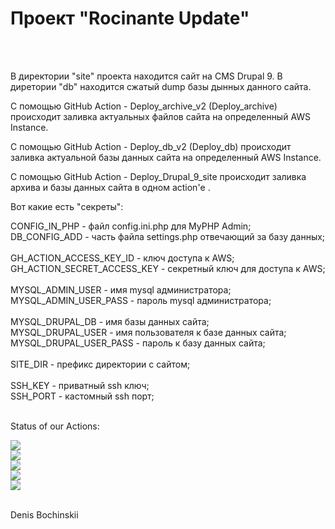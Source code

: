 <h1>Проект "Rocinante Update"</h1><br>
<br>
<p>
В директории "site" проекта находится сайт на CMS Drupal 9.
В диретории "db" находится сжатый dump базы дынных данного сайта.
</p>
<p>
С помощью GitHub Action - Deploy_archive_v2 (Deploy_archive) происходит заливка актуальных файлов сайта на определенный AWS Instance.
</p>
<p>
С помощью GitHub Action - Deploy_db_v2 (Deploy_db) происходит заливка актуальной базы данных сайта на определенный AWS Instance.
</p>
<p>
С помощью GitHub Action - Deploy_Drupal_9_site происходит заливка архива и базы данных сайта в одном action'е
.</p>
<p>
Вот какие есть "секреты":
</p>
CONFIG_IN_PHP - файл config.ini.php для MyPHP Admin;<br>
DB_CONFIG_ADD - часть файла settings.php отвечающий за базу данных;<br>
<br>
GH_ACTION_ACCESS_KEY_ID - ключ доступа к AWS;<br>
GH_ACTION_SECRET_ACCESS_KEY - секретный ключ для доступа к AWS;<br>
<br>
MYSQL_ADMIN_USER - имя mysql администратора;<br>
MYSQL_ADMIN_USER_PASS - пароль mysql администратора;<br>
<br>
MYSQL_DRUPAL_DB - имя базы данных сайта;<br>
MYSQL_DRUPAL_USER - имя пользователя к базе данных сайта;<br>
MYSQL_DRUPAL_USER_PASS - пароль к базу данных сайта;<br>
<br>
SITE_DIR - префикс директории с сайтом;<br>
<br>
SSH_KEY - приватный ssh ключ;<br>
SSH_PORT - кастомный ssh порт;<br>
<br>
<p>
Status of our Actions:
</p>
<img src="https://github.com/bochinskii/rocinante-update/workflows/Deploy_archive/badge.svg?branch=main"><br>
<img src="https://github.com/bochinskii/rocinante-update/workflows/Deploy_db/badge.svg?branch=main"><br>
<img src="https://github.com/bochinskii/rocinante-update/workflows/Deploy_archive_v2/badge.svg?branch=main"><br>
<img src="https://github.com/bochinskii/rocinante-update/workflows/Deploy_db_v2/badge.svg?branch=main"><br>
<img src="https://github.com/bochinskii/rocinante-update/workflows/Deploy_Drupal_9_site/badge.svg?branch=main"><br>
<br>
<p>
Denis Bochinskii
</p>
